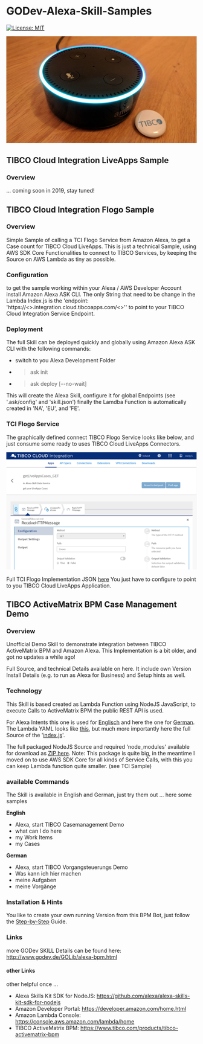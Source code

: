 # GODev-Alexa-Skill-Samples

[![License: MIT](https://img.shields.io/badge/License-MIT-yellow.svg)](https://opensource.org/licenses/MIT)

![Alexa TIBCO](images/Alexa-TIBCO.jpg?raw=true "TIBCO Amazon Alexa Bots")

## TIBCO Cloud Integration LiveApps Sample
### Overview
... coming soon in 2019, stay tuned!

## TIBCO Cloud Integration Flogo Sample
### Overview
Simple Sample of calling a TCI Flogo Service from Amazon Alexa, to get a Case count for TIBCO Cloud LiveApps.
This is just a technical Sample, using AWS SDK Core Functionalities to connect to TIBCO Services, by keeping the Source on AWS Lambda as tiny as possible.

### Configuration
to get the sample working within your Alexa / AWS Developer Account install Amazon Alexa ASK CLI. The only String that need to be change in the Lambda Index.js is the 'endpoint: 'https://<<your location>>.integration.cloud.tibcoapps.com/<<your TCI Service ID>>'' to point to your TIBCO Cloud Integration Service Endpoint.

### Deployment
The full Skill can be deployed quickly and globally using Amazon Alexa ASK CLI with the following commands:
- switch to you Alexa Development Folder
- >ask init
- >ask deploy [--no-wait]

This will create the Alexa Skill, configure it for global Endpoints (see '.ask/config' and 'skill.json') finally the Lamdba Function is automatically created in 'NA', 'EU', and 'FE'.

### TCI Flogo Service
The graphically defined connect TIBCO Flogo Service looks like below, and just consume some ready to uses TIBCO Cloud LiveApps Connectors.

![Alexa TIBCO Flogo LiveApps](images/basicFlogoFlow.png?raw=true "basic TIBCO Flogo flow connected to LiveApps")

Full TCI Flogo Implementation JSON [here](flogo-json/Alexa-Skill-Data-Service.json)
You just have to configure to point to you TIBCO Cloud LiveApps Application.

## TIBCO ActiveMatrix BPM Case Management Demo
### Overview
Unofficial Demo Skill to demonstrate integration between TIBCO ActiveMatrix BPM and Amazon Alexa.
This Implementation is a bit older, and got no updates a while ago!

Full Source, and technical Details available on here.
It include own Version Install Details (e.g. to run as Alexa for Business) and Setup hints as well.

### Technology
This Skill is based created as Lambda Function using NodeJS JavaScript, to execute Calls to ActiveMatrix BPM the public REST API is used.

For Alexa Intents this one is used for [Englisch](bpmbot/Intents/intents_en.json) and here the one for [German](bpmbot/Intents/intents_de.json).
The Lambda YAML looks like [this](bpmbot/bpmbot.yaml), but much more importantly here the full Source of the '[index.js](bpmbot/index.js)'.

The full packaged NodeJS Source and required 'node_modules' available for download as [ZIP here](bpmbot/zip/bpmbot.zip).
Note: This package is quite big, in the meantime I moved on to use AWS SDK Core for all kinds of Service Calls, with this you can keep Lambda function quite smaller. (see TCI Sample)

### available Commands
The Skill is available in English and German, just try them out ... here some samples

<b>English</b>
- Alexa, start TIBCO Casemanagement Demo
- what can I do here
- my Work Items
- my Cases

<b>German</b>
- Alexa, start TIBCO Vorgangsteuerungs Demo
- Was kann ich hier machen
- meine Aufgaben
- meine Vorgänge

### Installation & Hints
You like to create your own running Version from this BPM Bot, just follow the [Step-by-Step](bpmbot/docs/install-guide.md) Guide.

### Links
more GODev SKILL Details can be found here: http://www.godev.de/GOLib/alexa-bpm.html

#### other Links
other helpful once ...
- Alexa Skills Kit SDK for NodeJS: https://github.com/alexa/alexa-skills-kit-sdk-for-nodejs
- Amazon Developer Portal: https://developer.amazon.com/home.html
- Amazon Lambda Console: https://console.aws.amazon.com/lambda/home
- TIBCO ActiveMatrix BPM: https://www.tibco.com/products/tibco-activematrix-bpm
